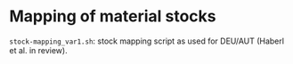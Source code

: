 # Mapping of material stocks

``stock-mapping_var1.sh``: stock mapping script as used for DEU/AUT (Haberl et al. in review).
